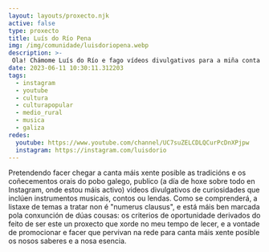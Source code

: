 ```yaml
---
layout: layouts/proxecto.njk
active: false
type: proxecto
title: Luís do Río Pena
img: /img/comunidade/luisdoriopena.webp
description: >-
 Ola! Chámome Luís do Río e fago vídeos divulgativos para a miña conta de Instagram nos que abordo diversas temáticas relacionadas ca cultura e a tradición galega dende a óptica dun rapaz do século XXI.
date: 2023-06-11 10:30:11.312203
tags:
  - instagram
  - youtube
  - cultura
  - culturapopular
  - medio_rural
  - musica
  - galiza
redes:
  youtube: https://www.youtube.com/channel/UC7suZELCDLQCurPcDnXPjpw
  instagram: https://instagram.com/luisdorio
---
```

Pretendendo facer chegar a canta máis xente posible as tradicións e os coñecementos orais do pobo galego, publico (a día de hoxe sobre todo en Instagram, onde estou máis activo) videos divulgativos de curiosidades que inclúen instrumentos musicais, contos ou lendas.
Como se comprenderá, a listaxe de temas a tratar non é "numerus clausus", e está máis ben marcada pola conxunción de dúas cousas: os criterios de oportunidade derivados do feito de ser este un proxecto que xorde no meu tempo de lecer, e a vontade de promocionar e facer que pervivan na rede para canta máis xente posible os nosos saberes e a nosa esencia.
